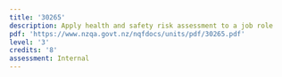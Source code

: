 ```yaml
---
title: '30265'
description: Apply health and safety risk assessment to a job role
pdf: 'https://www.nzqa.govt.nz/nqfdocs/units/pdf/30265.pdf'
level: '3'
credits: '8'
assessment: Internal
---
```


